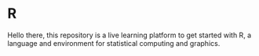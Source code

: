 # R
Hello there, this repository is a live learning platform to get started with R, a language and environment for statistical computing and graphics.
